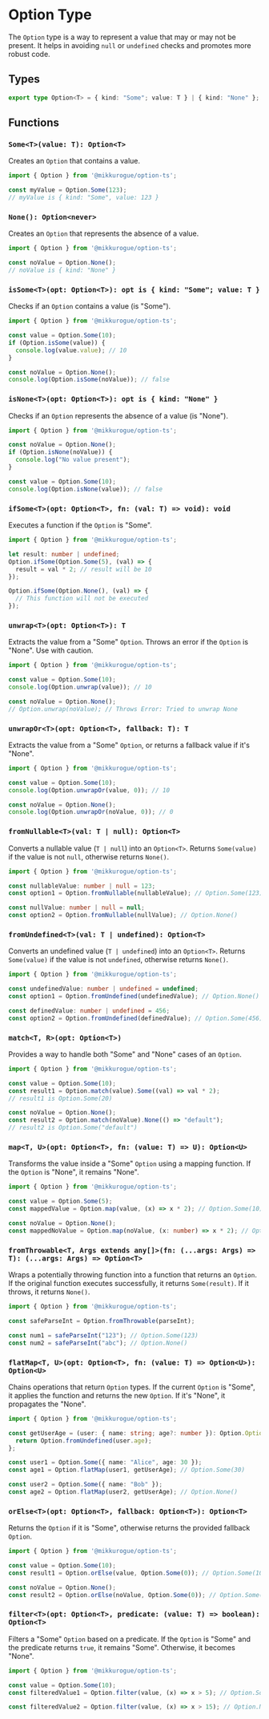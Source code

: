 # Option Type

The `Option` type is a way to represent a value that may or may not be present. It helps in avoiding `null` or `undefined` checks and promotes more robust code.

## Types

```typescript
export type Option<T> = { kind: "Some"; value: T } | { kind: "None" };
```

## Functions

### `Some<T>(value: T): Option<T>`

Creates an `Option` that contains a value.

```typescript
import { Option } from '@mikkurogue/option-ts';

const myValue = Option.Some(123);
// myValue is { kind: "Some", value: 123 }
```

### `None(): Option<never>`

Creates an `Option` that represents the absence of a value.

```typescript
import { Option } from '@mikkurogue/option-ts';

const noValue = Option.None();
// noValue is { kind: "None" }
```

### `isSome<T>(opt: Option<T>): opt is { kind: "Some"; value: T }`

Checks if an `Option` contains a value (is "Some").

```typescript
import { Option } from '@mikkurogue/option-ts';

const value = Option.Some(10);
if (Option.isSome(value)) {
  console.log(value.value); // 10
}

const noValue = Option.None();
console.log(Option.isSome(noValue)); // false
```

### `isNone<T>(opt: Option<T>): opt is { kind: "None" }`

Checks if an `Option` represents the absence of a value (is "None").

```typescript
import { Option } from '@mikkurogue/option-ts';

const noValue = Option.None();
if (Option.isNone(noValue)) {
  console.log("No value present");
}

const value = Option.Some(10);
console.log(Option.isNone(value)); // false
```

### `ifSome<T>(opt: Option<T>, fn: (val: T) => void): void`

Executes a function if the `Option` is "Some".

```typescript
import { Option } from '@mikkurogue/option-ts';

let result: number | undefined;
Option.ifSome(Option.Some(5), (val) => {
  result = val * 2; // result will be 10
});

Option.ifSome(Option.None(), (val) => {
  // This function will not be executed
});
```

### `unwrap<T>(opt: Option<T>): T`

Extracts the value from a "Some" `Option`. Throws an error if the `Option` is "None". Use with caution.

```typescript
import { Option } from '@mikkurogue/option-ts';

const value = Option.Some(10);
console.log(Option.unwrap(value)); // 10

const noValue = Option.None();
// Option.unwrap(noValue); // Throws Error: Tried to unwrap None
```

### `unwrapOr<T>(opt: Option<T>, fallback: T): T`

Extracts the value from a "Some" `Option`, or returns a fallback value if it's "None".

```typescript
import { Option } from '@mikkurogue/option-ts';

const value = Option.Some(10);
console.log(Option.unwrapOr(value, 0)); // 10

const noValue = Option.None();
console.log(Option.unwrapOr(noValue, 0)); // 0
```

### `fromNullable<T>(val: T | null): Option<T>`

Converts a nullable value (`T | null`) into an `Option<T>`. Returns `Some(value)` if the value is not `null`, otherwise returns `None()`.

```typescript
import { Option } from '@mikkurogue/option-ts';

const nullableValue: number | null = 123;
const option1 = Option.fromNullable(nullableValue); // Option.Some(123)

const nullValue: number | null = null;
const option2 = Option.fromNullable(nullValue); // Option.None()
```

### `fromUndefined<T>(val: T | undefined): Option<T>`

Converts an undefined value (`T | undefined`) into an `Option<T>`. Returns `Some(value)` if the value is not `undefined`, otherwise returns `None()`.

```typescript
import { Option } from '@mikkurogue/option-ts';

const undefinedValue: number | undefined = undefined;
const option1 = Option.fromUndefined(undefinedValue); // Option.None()

const definedValue: number | undefined = 456;
const option2 = Option.fromUndefined(definedValue); // Option.Some(456)
```

### `match<T, R>(opt: Option<T>)`

Provides a way to handle both "Some" and "None" cases of an `Option`.

```typescript
import { Option } from '@mikkurogue/option-ts';

const value = Option.Some(10);
const result1 = Option.match(value).Some((val) => val * 2);
// result1 is Option.Some(20)

const noValue = Option.None();
const result2 = Option.match(noValue).None(() => "default");
// result2 is Option.Some("default")
```

### `map<T, U>(opt: Option<T>, fn: (value: T) => U): Option<U>`

Transforms the value inside a "Some" `Option` using a mapping function. If the `Option` is "None", it remains "None".

```typescript
import { Option } from '@mikkurogue/option-ts';

const value = Option.Some(5);
const mappedValue = Option.map(value, (x) => x * 2); // Option.Some(10)

const noValue = Option.None();
const mappedNoValue = Option.map(noValue, (x: number) => x * 2); // Option.None()
```

### `fromThrowable<T, Args extends any[]>(fn: (...args: Args) => T): (...args: Args) => Option<T>`

Wraps a potentially throwing function into a function that returns an `Option`. If the original function executes successfully, it returns `Some(result)`. If it throws, it returns `None()`.

```typescript
import { Option } from '@mikkurogue/option-ts';

const safeParseInt = Option.fromThrowable(parseInt);

const num1 = safeParseInt("123"); // Option.Some(123)
const num2 = safeParseInt("abc"); // Option.None()
```

### `flatMap<T, U>(opt: Option<T>, fn: (value: T) => Option<U>): Option<U>`

Chains operations that return `Option` types. If the current `Option` is "Some", it applies the function and returns the new `Option`. If it's "None", it propagates the "None".

```typescript
import { Option } from '@mikkurogue/option-ts';

const getUserAge = (user: { name: string; age?: number }): Option.Option<number> => {
  return Option.fromUndefined(user.age);
};

const user1 = Option.Some({ name: "Alice", age: 30 });
const age1 = Option.flatMap(user1, getUserAge); // Option.Some(30)

const user2 = Option.Some({ name: "Bob" });
const age2 = Option.flatMap(user2, getUserAge); // Option.None()
```

### `orElse<T>(opt: Option<T>, fallback: Option<T>): Option<T>`

Returns the `Option` if it is "Some", otherwise returns the provided fallback `Option`.

```typescript
import { Option } from '@mikkurogue/option-ts';

const value = Option.Some(10);
const result1 = Option.orElse(value, Option.Some(0)); // Option.Some(10)

const noValue = Option.None();
const result2 = Option.orElse(noValue, Option.Some(0)); // Option.Some(0)
```

### `filter<T>(opt: Option<T>, predicate: (value: T) => boolean): Option<T>`

Filters a "Some" `Option` based on a predicate. If the `Option` is "Some" and the predicate returns `true`, it remains "Some". Otherwise, it becomes "None".

```typescript
import { Option } from '@mikkurogue/option-ts';

const value = Option.Some(10);
const filteredValue1 = Option.filter(value, (x) => x > 5); // Option.Some(10)

const filteredValue2 = Option.filter(value, (x) => x > 15); // Option.None()
```
